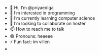 - 👋 Hi, I’m @priyaediga
- 👀 I’m interested in programming
- 🌱 I’m currently learning computer science
- 💞️ I’m looking to collaborate on hoster
- 📫 How to reach me to talk
- 😄 Pronouns: heeeee
- ⚡ Fun fact: im villen
- 

<!---
priyaediga/priyaediga is a ✨ special ✨ repository because its `README.md` (this file) appears on your GitHub profile.
You can click the Preview link to take a look at your changes.
--->
